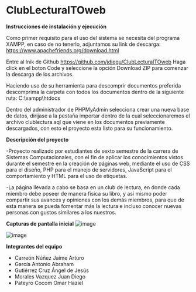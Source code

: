 # ClubLecturaITOweb

**Instrucciones de instalación y ejecución**

Como primer requisito para el uso del sistema se necesita del programa XAMPP, en caso de no tenerlo, adjuntamos su link de descarga:
https://www.apachefriends.org/download.html

Entre al lnik de Github
https://github.com/jdiegu/ClubLecturaITOweb
Haga click en el boton Code y seleccione la opción Download ZIP para comenzar la descarga de los archivos.

Haciendo uso de su herramienta para descomprir documentos preferida descomprima la carpeta con todos los documentos dentro de la siguiente ruta:
C:\xampp\htdocs

Dentro del administrador de PHPMyAdmin selecciona crear una nueva base de datos, dirijase a la pestaña importar dentro de la cual seleccionaremos el archivo clublectura.sql que viene en los documentos previamente descargados, con esto el proyecto esta listo para su funcionamiento.

**Descripción del proyecto**

-Proyecto realizado por estudiantes de sexto semestre de la carrera de Sistemas Computacionales, con el fin de aplicar los conocimientos vistos durante el semestre en la creación de páginas web, mediante el uso de CSS para el diseño, PHP para el manejo de servidores, JavaScript para el comportamiento y HTML para el uso de etiquetas.

-La página llevada a cabo se basa en un club de lectura, en donde cada miembro debe poseer de manera física su libro, y así mismo poder compartir sus avances y opiniones con los demás miembros, para que de esta manera se pueda fomentar más la lectura e incluso conocer nuevas personas con gustos similares a los nuestros.

**Capturas de pantalla inicial**
![image](https://github.com/user-attachments/assets/9af11768-fa03-48cb-8185-4f267c0eea1c)

![image](https://github.com/user-attachments/assets/c86eeb09-dcc3-4441-969a-7f0122354c7b)

**Integrantes del equipo**
- Carreón Núñez Jaime Arturo  
- García Antonio Abraham 
- Gutiérrez Cruz Ángel de Jesús  
- Morales Vazquez Juan Diego 
- Pateyro Cocom Omar Haziel
